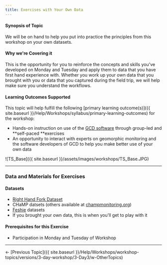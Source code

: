 ```yaml
---
title: Exercises with Your Own Data
---
```


#### Synopsis of Topic

We will be on hand to help you put into practice the principles from this workshop on your own datasets. 

#### Why we're Covering it

This is the opportunity for you to reinforce the concepts and skills you've developed on Monday and Tuesday and apply them to data that you have first hand experience with. Whether you work up your own data that you brought with you or data that you captured during the field trip, we will help make sure you understand the workflows. 

#### Learning Outcomes Supported

This topic will help fulfill the following [primary learning outcome(s)]({{ site.baseurl }}/Help/Workshops/syllabus/primary-learning-outcomes) for the workshop:

- Hands-on instruction on use of the [GCD software](http://www.joewheaton.org/Home/research/software/GCD) through group-led and **self-paced **exercises
- An opportunity to interact with experts on geomorphic monitoring and the software developers of GCD to help you make better use of your own data

![TS_Base]({{ site.baseurl }}/assets/images/workshops/TS_Base.JPG)

------

### Data and Materials for Exercises

#### Datasets

- [Right Hand Fork Dataset](http://etal.usu.edu/GCD/Workshop/2012May/RHF_GCDShortCourse_Data.zip)
- CHaMP datsets (others available at [champmonitoring.org](http://champmonitoring.org/))
- [Feshie](http://feshie.joewheaton.org/) datasets
- If you brought your own data, this is when you'll get to play with it

#### Prerequisites for this Exercise

- Participation in Monday and Tuesday of Workshop

------

← [Previous Topic]({{ site.baseurl }}/Help/Workshops/workshop-topics/versions/3-day-workshop/3-Day3/w-OtherTopics)   